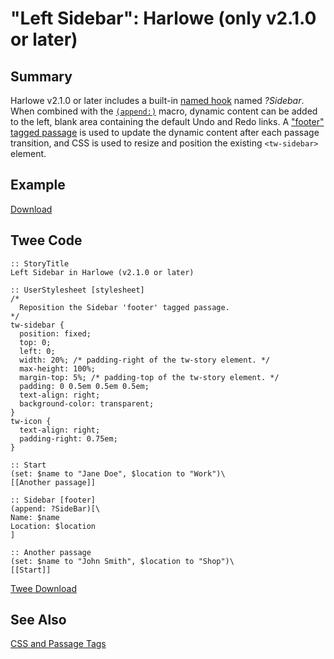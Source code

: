 # "Left Sidebar": Harlowe (only v2.1.0 or later)

## Summary

Harlowe v2.1.0 or later includes a built-in [named hook](https://twine2.neocities.org/#markup_named-hook) named *?Sidebar*. When combined with the [`(append:)`](https://twine2.neocities.org/#macro_append) macro, dynamic content can be added to the left, blank area containing the default Undo and Redo links. A ["footer" tagged passage](https://twine2.neocities.org/#passagetag_footer) is used to update the dynamic content after each passage transition, and CSS is used to resize and position the existing `<tw-sidebar>` element.

## Example

[Download](harlowe_sidebar_left_example.html)

## Twee Code

```twee
:: StoryTitle
Left Sidebar in Harlowe (v2.1.0 or later)

:: UserStylesheet [stylesheet]
/*
  Reposition the Sidebar 'footer' tagged passage.
*/
tw-sidebar {
  position: fixed;
  top: 0;
  left: 0;
  width: 20%; /* padding-right of the tw-story element. */
  max-height: 100%;
  margin-top: 5%; /* padding-top of the tw-story element. */
  padding: 0 0.5em 0.5em 0.5em;
  text-align: right;
  background-color: transparent;
}
tw-icon {
  text-align: right;
  padding-right: 0.75em;
}

:: Start
(set: $name to "Jane Doe", $location to "Work")\
[[Another passage]]

:: Sidebar [footer]
(append: ?SideBar)[\
Name: $name
Location: $location
]

:: Another passage
(set: $name to "John Smith", $location to "Shop")\
[[Start]]
```

[Twee Download](harlowe_sidebar_left_twee.txt)

## See Also

[CSS and Passage Tags](../../passagetags/harlowe/harlowe_passagetags.md)
